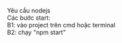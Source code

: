 Yêu cầu nodejs<br />
Các bước start:<br />
B1: vào project trên cmd hoặc terminal<br />
B2: chạy "npm start"<br />
